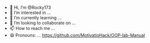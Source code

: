 - 👋 Hi, I’m @Rocky173
- 👀 I’m interested in ...
- 🌱 I’m currently learning ...
- 💞️ I’m looking to collaborate on ...
- 📫 How to reach me ...
- 😄 Pronouns: ...
  https://github.com/MotivatioHack/OOP-lab-Manual
